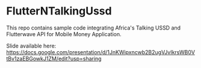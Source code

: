 # FlutterNTalkingUssd
This repo contains sample code integrating Africa's Talking USSD and Flutterwave API for Mobile Money Application.

Slide available here:
https://docs.google.com/presentation/d/1JnKWipxncwb2B2ugVJvIkrsWB0VtBv1zaEBGowkJ1ZM/edit?usp=sharing



